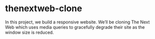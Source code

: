 # thenextweb-clone
In this project, we build a responsive website. We’ll be cloning The Next Web which uses media queries to gracefully degrade their site as the window size is reduced.
